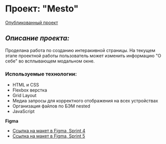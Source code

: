 # Проект: "Mesto"

[Опубликованный проект](https://scotch27.github.io/mesto/)
## *Описание проекта:* 
Проделана работа по созданию интеракивной страницы. На текущем этапе проектной работы пользователь может изменить информацию "О себе" во всплывающем модальном окне.

### Используемые технологии:

-  HTML и CSS
-  Flexbox верстка
-  Grid Layout
-  Медиа запросы для корректного отображения на всех устройствах
-  Организация файлов по БЭМ nested
-  JavaScript 

**Figma**

* [Ссылка на макет в Figma, Sprint 4](https://www.figma.com/file/2cn9N9jSkmxD84oJik7xL7/JavaScript.-Sprint-4?node-id=0%3A1)
* [Ссылка на макет в Figma, Sprint 5](https://www.figma.com/file/bjyvbKKJN2naO0ucURl2Z0/JavaScript.-Sprint-5?node-id=0%3A1)

